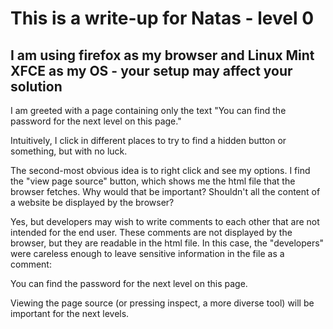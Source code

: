 # This is a write-up for Natas - level 0
## I am using firefox as my browser and Linux Mint XFCE as my OS - your setup may affect your solution

I am greeted with a page containing only the text "You can find the password for the next level on this page."

Intuitively, I click in different places to try to find a hidden button or something, but with no luck.

The second-most obvious idea is to right click and see my options. 
I find the "view page source" button, which shows me the html file that the browser fetches.
Why would that be important? Shouldn't all the content of a website be displayed by the browser?

Yes, but developers may wish to write comments to each other that are not intended for the end user.
These comments are not displayed by the browser, but they are readable in the html file.
In this case, the "developers" were careless enough to leave sensitive information in the file as a comment:

<div id="content">
  You can find the password for the next level on this page.

  <!--The password for natas1 is 0nzCigAq7t2iALyvU9xcHlYN4MlkIwlq -->
</div>

Viewing the page source (or pressing inspect, a more diverse tool) will be important for the next levels.
